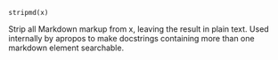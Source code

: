 ```
stripmd(x)
```

Strip all Markdown markup from x, leaving the result in plain text. Used internally by apropos to make docstrings containing more than one markdown element searchable.
